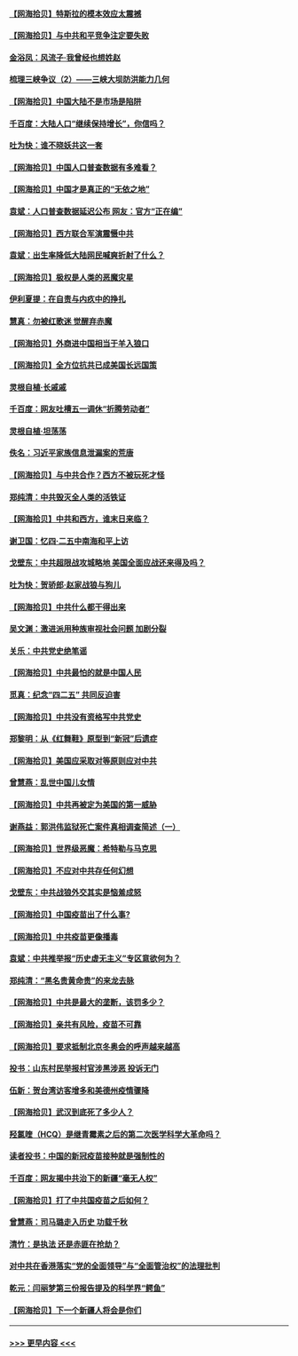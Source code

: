 #### [【网海拾贝】特斯拉的模本效应太震撼](../pages/nsc993/n12925626.md?t=05070001) 
#### [【网海拾贝】与中共和平竞争注定要失败](../pages/nsc993/n12923326.md?t=05070001) 
#### [金浴凤：风流子‧我曾经也想姓赵](../pages/nsc993/n12920911.md?t=05070001) 
#### [梳理三峡争议（2）——三峡大坝防洪能力几何](../pages/nsc993/n12920173.md?t=05070001) 
#### [【网海拾贝】中国大陆不是市场是陷阱](../pages/nsc993/n12920143.md?t=05070001) 
#### [千百度：大陆人口“继续保持增长”，你信吗？](../pages/nsc993/n12918946.md?t=05070001) 
#### [吐为快：谁不晓妖共这一套](../pages/nsc993/n12918941.md?t=05070001) 
#### [【网海拾贝】中国人口普查数据有多难看？](../pages/nsc993/n12917822.md?t=05070001) 
#### [【网海拾贝】中国才是真正的“无依之地”](../pages/nsc993/n12915845.md?t=05070001) 
#### [袁斌：人口普查数据延迟公布 网友：官方“正在编”](../pages/nsc993/n12915748.md?t=05070001) 
#### [【网海拾贝】西方联合军演震慑中共](../pages/nsc993/n12913466.md?t=05070001) 
#### [袁斌：出生率降低大陆网民喊爽折射了什么？](../pages/nsc993/n12913365.md?t=05070001) 
#### [【网海拾贝】极权是人类的恶魔灾星](../pages/nsc993/n12910697.md?t=05070001) 
#### [伊利夏提：在自责与内疚中的挣扎](../pages/nsc993/n12910493.md?t=05070001) 
#### [慧真：勿被红歌迷 觉醒弃赤魔](../pages/nsc993/n12910485.md?t=05070001) 
#### [【网海拾贝】外商进中国相当于羊入狼口](../pages/nsc993/n12908274.md?t=05070001) 
#### [【网海拾贝】全方位抗共已成美国长远国策](../pages/nsc993/n12906878.md?t=05070001) 
#### [灵根自植‧长戚戚](../pages/nsc993/n12905585.md?t=05070001) 
#### [千百度：网友吐槽五一调休“折腾劳动者”](../pages/nsc993/n12905934.md?t=05070001) 
#### [灵根自植‧坦荡荡](../pages/nsc993/n12905562.md?t=05070001) 
#### [佚名：习近平家族信息泄漏案的荒唐](../pages/nsc993/n12904705.md?t=05070001) 
#### [【网海拾贝】与中共合作？西方不被玩死才怪](../pages/nsc993/n12903873.md?t=05070001) 
#### [郑纯清：中共毁灭全人类的活铁证](../pages/nsc993/n12903785.md?t=05070001) 
#### [【网海拾贝】中共和西方，谁末日来临？](../pages/nsc993/n12903482.md?t=05070001) 
#### [谢卫国：忆四‧二五中南海和平上访](../pages/nsc993/n12902192.md?t=05070001) 
#### [戈壁东：中共超限战攻城略地 美国全面应战还来得及吗？](../pages/nsc993/n12902297.md?t=05070001) 
#### [吐为快：贺骄郎‧赵家战狼与狗儿](../pages/nsc993/n12902280.md?t=05070001) 
#### [【网海拾贝】中共什么都干得出来](../pages/nsc993/n12897500.md?t=05070001) 
#### [吴文渊：激进派用种族审视社会问题 加剧分裂](../pages/nsc993/n12893881.md?t=05070001) 
#### [关乐：中共党史绝笔谣](../pages/nsc993/n12897270.md?t=05070001) 
#### [【网海拾贝】中共最怕的就是中国人民](../pages/nsc993/n12894705.md?t=05070001) 
#### [觅真：纪念“四二五” 共同反迫害](../pages/nsc993/n12894553.md?t=05070001) 
#### [【网海拾贝】中共没有资格写中共党史](../pages/nsc993/n12892231.md?t=05070001) 
#### [郑黎明：从《红舞鞋》原型到“新冠”后遗症](../pages/nsc993/n12890469.md?t=05070001) 
#### [【网海拾贝】美国应采取对等原则应对中共](../pages/nsc993/n12889176.md?t=05070001) 
#### [曾慧燕：乱世中国儿女情](../pages/nsc993/n12887931.md?t=05070001) 
#### [【网海拾贝】中共再被定为美国的第一威胁](../pages/nsc993/n12887580.md?t=05070001) 
#### [谢燕益：郭洪伟监狱死亡案件真相调查简述（一）](../pages/nsc993/n12885648.md?t=05070001) 
#### [【网海拾贝】世界级恶魔：希特勒与马克思](../pages/nsc993/n12884062.md?t=05070001) 
#### [【网海拾贝】不应对中共存任何幻想](../pages/nsc993/n12881460.md?t=05070001) 
#### [戈壁东：中共战狼外交其实是恼羞成怒](../pages/nsc993/n12880392.md?t=05070001) 
#### [【网海拾贝】中国疫苗出了什么事?](../pages/nsc993/n12879124.md?t=05070001) 
#### [【网海拾贝】中共疫苗更像播毒](../pages/nsc993/n12876631.md?t=05070001) 
#### [袁斌：中共推举报“历史虚无主义”专区意欲何为？](../pages/nsc993/n12876530.md?t=05070001) 
#### [郑纯清：“黑名贵黄命贵”的来龙去脉](../pages/nsc993/n12875589.md?t=05070001) 
#### [【网海拾贝】中共是最大的垄断，该罚多少？](../pages/nsc993/n12874006.md?t=05070001) 
#### [【网海拾贝】亲共有风险，疫苗不可靠](../pages/nsc993/n12872224.md?t=05070001) 
#### [【网海拾贝】要求抵制北京冬奥会的呼声越来越高](../pages/nsc993/n12868962.md?t=05070001) 
#### [投书：山东村民举报村官涉黑涉恶 投诉无门](../pages/nsc993/n12869726.md?t=05070001) 
#### [伍新：贺台湾访客增多和美德州疫情骤降](../pages/nsc993/n12865651.md?t=05070001) 
#### [【网海拾贝】武汉到底死了多少人？](../pages/nsc993/n12863707.md?t=05070001) 
#### [羟氯喹（HCQ）是继青霉素之后的第二次医学科学大革命吗？](../pages/nsc993/n12638564.md?t=05070001) 
#### [读者投书：中国的新冠疫苗接种就是强制性的](../pages/nsc993/n12859932.md?t=05070001) 
#### [千百度：网友揭中共治下的新疆“毫无人权”](../pages/nsc993/n12858385.md?t=05070001) 
#### [【网海拾贝】打了中共国疫苗之后如何？](../pages/nsc993/n12857866.md?t=05070001) 
#### [曾慧燕：司马璐走入历史 功载千秋](../pages/nsc993/n12856996.md?t=05070001) 
#### [清竹：是执法 还是赤匪在抢劫？](../pages/nsc993/n12856952.md?t=05070001) 
#### [对中共在香港落实“党的全面领导”与“全面管治权”的法理批判](../pages/nsc993/n12856929.md?t=05070001) 
#### [乾元：闫丽梦第三份报告提及的科学界“鳄鱼”](../pages/nsc993/n12855985.md?t=05070001) 
#### [【网海拾贝】下一个新疆人将会是你们](../pages/nsc993/n12855864.md?t=05070001) 

----
#### [ >>> 更早内容 <<< ](../indexes/nsc993-earlier.md)

